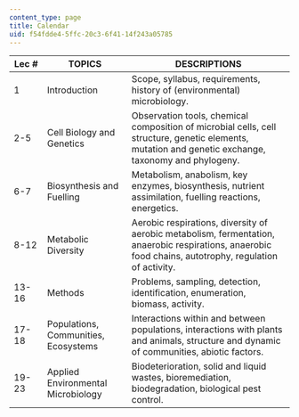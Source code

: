 ```yaml
---
content_type: page
title: Calendar
uid: f54fdde4-5ffc-20c3-6f41-14f243a05785
---
```


| Lec # | TOPICS | DESCRIPTIONS |
| --- | --- | --- |
| 1 | Introduction | Scope, syllabus, requirements, history of (environmental) microbiology. |
| 2-5 | Cell Biology and Genetics | Observation tools, chemical composition of microbial cells, cell structure, genetic elements, mutation and genetic exchange, taxonomy and phylogeny. |
| 6-7 | Biosynthesis and Fuelling | Metabolism, anabolism, key enzymes, biosynthesis, nutrient assimilation, fuelling reactions, energetics. |
| 8-12 | Metabolic Diversity | Aerobic respirations, diversity of aerobic metabolism, fermentation, anaerobic respirations, anaerobic food chains, autotrophy, regulation of activity. |
| 13-16 | Methods | Problems, sampling, detection, identification, enumeration, biomass, activity. |
| 17-18 | Populations, Communities, Ecosystems | Interactions within and between populations, interactions with plants and animals, structure and dynamic of communities, abiotic factors. |
| 19-23 | Applied Environmental Microbiology | Biodeterioration, solid and liquid wastes, bioremediation, biodegradation, biological pest control.